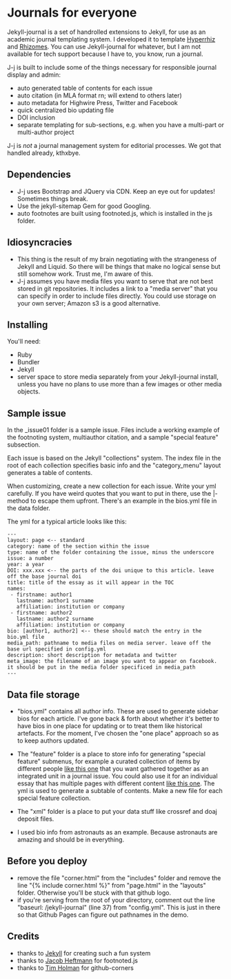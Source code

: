# Journals for everyone

Jekyll-journal is a set of handrolled extensions to Jekyll, for use as an academic journal templating system. I developed it to template [Hyperrhiz](http://hyperrhiz.io/) and [Rhizomes](http://rhizomes.net/). You can use Jekyll-journal for whatever, but I am not available for tech support because I have to, you know, run a journal.

J-j is built to include some of the things necessary for responsible journal display and admin:

- auto generated table of contents for each issue
- auto citation (in MLA format rn; will extend to others later)
- auto metadata for Highwire Press, Twitter and Facebook
- quick centralized bio updating file
- DOI inclusion
- separate templating for sub-sections, e.g. when you have a multi-part or multi-author project

J-j is *not* a journal management system for editorial processes. We got that handled already, kthxbye.

## Dependencies

- J-j uses Bootstrap and JQuery via CDN. Keep an eye out for updates! Sometimes things break.
- Use the jekyll-sitemap Gem for good Googling.
- auto footnotes are built using footnoted.js, which is installed in the js folder.

## Idiosyncracies

- This thing is the result of my brain negotiating with the strangeness of Jekyll and Liquid. So there will be things that make no logical sense but still somehow work. Trust me, I'm aware of this.
- J-j assumes you have media files you want to serve that are not best stored in git repositories. It includes a link to a "media server" that you can specify in order to include files directly. You could use storage on your own server; Amazon s3 is a good alternative.

## Installing

You'll need:

- Ruby
- Bundler
- Jekyll
- server space to store media separately from your Jekyll-journal install, unless you have no plans to use more than a few images or other media objects.

## Sample issue

In the _issue01 folder is a sample issue. Files include a working example of the footnoting system, multiauthor citation, and a sample "special feature" subsection. 

Each issue is based on the Jekyll "collections" system. The index file in the root of each collection specifies basic info and the "category_menu" layout generates a table of contents.

When customizing, create a new collection for each issue. Write your yml carefully. If you have weird quotes that you want to put in there, use the |- method to escape them upfront. There's an example in the bios.yml file in the data folder.

The yml for a typical article looks like this:

```
---
layout: page <-- standard
category: name of the section within the issue
type: name of the folder containing the issue, minus the underscore
issue: a number
year: a year
DOI: xxx.xxx <-- the parts of the doi unique to this article. leave off the base journal doi
title: title of the essay as it will appear in the TOC
names:
 - firstname: author1
   lastname: author1 surname
   affiliation: institution or company
 - firstname: author2
   lastname: author2 surname
   affiliation: institution or company
bio: [author1, author2] <-- these should match the entry in the bio.yml file
media_path: pathname to media files on media server. leave off the base url specified in config.yml
description: short description for metadata and twitter
meta_image: the filename of an image you want to appear on facebook. it should be put in the media folder specificed in media_path
---
```

## Data file storage

- "bios.yml" contains all author info. These are used to generate sidebar bios for each article. I've gone back & forth about whether it's better to have bios in one place for updating or to treat them like historical artefacts. For the moment, I've chosen the "one place" approach so as to keep authors updated.

- The "feature" folder is a place to store info for generating "special feature" submenus, for example a curated collection of items by different people [like this one](https://doi.org/10.20415/hyp/019.s01) that you want gathered together as an integrated unit in a journal issue. You could also use it for an individual essay that has multiple pages with different content [like this one](https://doi.org/10.20415/hyp/019.k01). The yml is used to generate a subtable of contents. Make a new file for each special feature collection.

- The "xml" folder is a place to put your data stuff like crossref and doaj deposit files.

- I used bio info from astronauts as an example. Because astronauts are amazing and should be in everything.

## Before you deploy

- remove the file "corner.html" from the "includes" folder and remove the line "{% include corner.html %}" from "page.html" in the "layouts" folder. Otherwise you'll be stuck with that github logo.
- if you're serving from the root of your directory, comment out the line "baseurl: /jekyll-journal" (line 37) from "config.yml". This is just in there so that Github Pages can figure out pathnames in the demo.

## Credits

- thanks to [Jekyll](https://github.com/jekyll/jekyll) for creating such a fun system
- thanks to [Jacob Heftmann](https://github.com/jheftmann/footnoted) for footnoted.js
- thanks to [Tim Holman](https://github.com/tholman/github-corners) for github-corners


